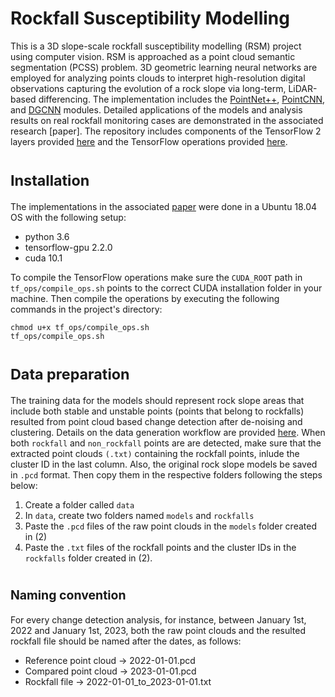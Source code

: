 # Rockfall Susceptibility Modelling
This is a 3D slope-scale rockfall susceptibility modelling (RSM) project using computer vision. RSM is approached as a point cloud semantic segmentation (PCSS) problem. 3D geometric learning neural networks are employed for analyzing points clouds to interpret high-resolution digital observations capturing the evolution of a rock slope via long-term, LiDAR-based differencing. The implementation includes the [PointNet++](https://arxiv.org/abs/1612.00593), [PointCNN](https://arxiv.org/abs/1801.07791), and [DGCNN](https://arxiv.org/abs/1801.07829) modules. Detailed applications of the models and analysis results on real rockfall monitoring cases are demonstrated in the associated research [paper].
The repository includes components of the TensorFlow 2 layers provided [here](https://github.com/dgriffiths3/pointnet2-tensorflow2) and the TensorFlow operations provided [here](https://github.com/charlesq34/pointnet2/tree/master/tf_ops).

# <sub>Installation
The implementations in the associated [paper](https://www.sciencedirect.com/science/article/pii/S0013795222003210) were done in a Ubuntu 18.04 OS with the following setup:
  - python 3.6
  - tensorflow-gpu 2.2.0
  - cuda 10.1
  
To compile the TensorFlow operations make sure the <code>CUDA_ROOT</code> path in <code>tf_ops/compile_ops.sh</code> points to the correct CUDA installation folder in your machine. Then compile the operations by executing the following commands in the project's directory:

<pre><code>chmod u+x tf_ops/compile_ops.sh
tf_ops/compile_ops.sh
</code></pre>

# <sub>Data preparation
The training data for the models should represent rock slope areas that include both stable and unstable points (points that belong to rockfalls) resulted from point cloud based change detection after de-noising and clustering. Details on the data generation workflow are provided [here](https://www.mdpi.com/2220-9964/10/3/157). When both <code>rockfall</code>  and <code>non_rockfall</code> points are are detected, make sure that the extracted point clouds <code>(.txt)</code> containing the rockfall points, inlude the cluster ID in the last column. Also, the original rock slope models be  saved in <code>.pcd</code> format. Then copy them in the respective folders following the steps below:
  1) Create a folder called <code>data</code>
  2) In <code>data</code>, create two folders named <code>models</code> and <code>rockfalls</code>
  3) Paste the <code>.pcd</code> files of the raw point clouds in the <code>models</code> folder created in (2)
  4) Paste the <code>.txt</code> files of the rockfall points and the cluster IDs in the <code>rockfalls</code> folder created in (2).

  # <sub><sub>Naming convention
  For every change detection analysis, for instance, between January 1st, 2022 and January 1st, 2023, both the raw point clouds and the resulted rockfall file should be named after the dates, as follows:
  - Reference point cloud -> 2022-01-01.pcd
  - Compared point cloud -> 2023-01-01.pcd
  - Rockfall file -> 2022-01-01_to_2023-01-01.txt
  
  
